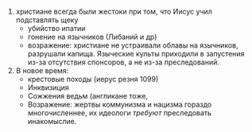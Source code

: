 1. христиане всегда были жестоки при том, что Иисус учил подставлять щеку
    * убийство ипатии
    * гонение на язычников (Либаний и др)
    * возражение: христиане не устраивали облавы на язычников, разрушали капища. Языческие культы приходили в запустения из-за отсутствия спонсоров, а не из-за преследований.
2. В новое время:
    * крестовые походы (иерус резня 1099)
    * Инквизиция
    * Сожжения ведьм (англикане тоже, 
    * Возражение: жертвы коммунизма и нацизма гораздо многочисленнее, их идеологи *требуют* преследовать инакомыслие.
    
